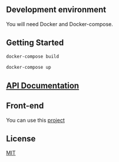 ## Development environment

You will need Docker and Docker-compose.

## Getting Started

```sh
docker-compose build
```

```sh
docker-compose up
```

## [API Documentation](https://documenter.getpostman.com/view/1702556/SzmiXGGr)

## Front-end

You can use this [project](https://google.com)

## License

[MIT](https://github.com/igorviniciusavanci/answer/blob/master/LICENSE)
